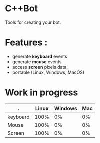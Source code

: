 C++Bot
======

Tools for creating your bot.

Features : 
=========

* generate **keyboard** events
* generate **mouse** events
* access **screen** pixels data.
* portable (Linux, Windows, MacOS)

Work in progress
================
| .        | Linux | Windows | Mac |
| -        | -     | -       | -   |
| keyboard | 100%  | 0%      | 0%  |
| Mouse    | 100%  | 0%      | 0%  |
| Screen   | 100%  | 0%      | 0%  |

